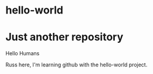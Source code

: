 # hello-world
Just another repository
==============

Hello Humans

Russ here, I'm learning github with the hello-world project.
